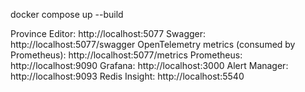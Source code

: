 docker compose up --build

Province Editor: http://localhost:5077
Swagger: http://localhost:5077/swagger
OpenTelemetry metrics (consumed by Prometheus): http://localhost:5077/metrics
Prometheus: http://localhost:9090
Grafana: http://localhost:3000
Alert Manager: http://localhost:9093
Redis Insight: http://localhost:5540
